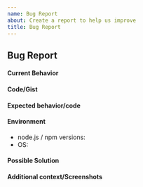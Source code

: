 ```yaml
---
name: Bug Report
about: Create a report to help us improve
title: Bug Report
---
```


<!--- Please note this repository's Issue Tracker is not being watched.
Issues are instead being tracked in our public Jira project:
https://jira.mongodb.org/projects/COMPASS/summary
-->
<!--- Provide a general summary of the issue in the Title above -->

## Bug Report

#### Current Behavior

<!--- A clear and concise description of the behavior -->

#### Code/Gist

<!--- Any code, gist links, or repo links you have available that would be helpful for debugging -->

#### Expected behavior/code

<!--- A clear and concise description of what you expected to happen (or code). -->

#### Environment

<!--
- node.js / npm versions: [e.g. node v10.3.0 / npm 6.7.1]
- OS: [e.g. OSX 10.13.4, Windows 10]
-->

- node.js / npm versions:
- OS:

#### Possible Solution

<!--- Only if you have suggestions on a fix for the bug -->

#### Additional context/Screenshots

<!--- Add any other context about the problem here. If applicable, add screenshots to help explain. -->
